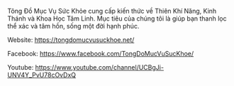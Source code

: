 Tông Đồ Mục Vụ Sức Khỏe cung cấp kiến thức về Thiên Khí Năng, Kinh Thánh và Khoa Học Tâm Linh. Mục tiêu của chúng tôi là giúp bạn thanh lọc thể xác và tâm hồn, sống một đời hạnh phúc.

Website: https://tongdomucvusuckhoe.net/

Facebook: https://www.facebook.com/TongDoMucVuSucKhoe/

Youtube: https://www.youtube.com/channel/UCBgJi-UNV4Y_PvU78cOvDxQ
